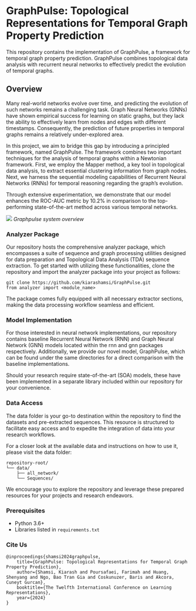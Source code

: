 # GraphPulse: Topological Representations for Temporal Graph Property Prediction

This repository contains the implementation of GraphPulse, a framework for temporal graph property prediction. GraphPulse combines topological data analysis with recurrent neural networks to effectively predict the evolution of temporal graphs.

## Overview

Many real-world networks evolve over time, and predicting the evolution of such networks remains a challenging task. Graph Neural Networks (GNNs) have shown empirical success for learning on static graphs, but they lack the ability to effectively learn from nodes and edges with different timestamps. Consequently, the prediction of future properties in temporal graphs remains a relatively under-explored area.

In this project, we aim to bridge this gap by introducing a principled framework, named GraphPulse. The framework combines two important techniques for the analysis of temporal graphs within a Newtonian framework. First, we employ the Mapper method, a key tool in topological data analysis, to extract essential clustering information from graph nodes. Next, we harness the sequential modeling capabilities of Recurrent Neural Networks (RNNs) for temporal reasoning regarding the graph’s evolution.

Through extensive experimentation, we demonstrate that our model enhances the ROC-AUC metric by 10.2% in comparison to the top-performing state-of-the-art method across various temporal networks.

![](https://github.com/kiarashamsi/GraphPulse/blob/master/image/System-overview%20(4).png)
*Graphpulse system overview*



### Analyzer Package
​Our repository hosts the comprehensive analyzer package, which encompasses a suite of sequence and graph processing utilities designed for data preparation and Topological Data Analysis (TDA) sequence extraction. To get started with utilizing these functionalities, clone the repository and import the analyzer package into your project as follows:

```
git clone https://github.com/kiarashamsi/GraphPulse.git
from analyzer import <module_name>
```

The package comes fully equipped with all necessary extractor sections, making the data processing workflow seamless and efficient.

### Model Implementation
For those interested in neural network implementations, our repository contains baseline Recurrent Neural Network (RNN) and Graph Neural Network (GNN) models located within the rnn and gnn packages respectively. Additionally, we provide our novel model, GraphPulse, which can be found under the same directories for a direct comparison with the baseline implementations.

Should your research require state-of-the-art (SOA) models, these have been implemented in a separate library included within our repository for your convenience.

### Data Access
The data folder is your go-to destination within the repository to find the datasets and pre-extracted sequences. This resource is structured to facilitate easy access and to expedite the integration of data into your research workflows.

For a closer look at the available data and instructions on how to use it, please visit the data folder:

```
repository-root/
└── data/
    ├── all_network/
    └── Sequences/
```

We encourage you to explore the repository and leverage these prepared resources for your projects and research endeavors.

### Prerequisites

- Python 3.6+
- Libraries listed in `requirements.txt`

### Cite Us
```
@inproceedings{shamsi2024graphpulse,
    title={GraphPulse: Topological Representations for Temporal Graph Property Prediction},
    author={Shamsi, Kiarash and Poursafaei, Farimah and Huang, Shenyang and Ngo, Bao Tran Gia and Coskunuzer, Baris and Akcora, Cuneyt Gurcan},
    booktitle={The Twelfth International Conference on Learning Representations},
    year={2024}
}
```



